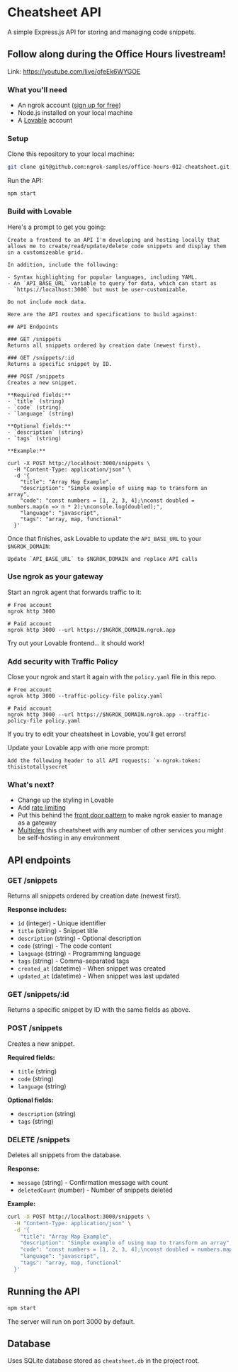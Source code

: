 # Cheatsheet API

A simple Express.js API for storing and managing code snippets.

## Follow along during the Office Hours livestream!

Link: https://youtube.com/live/ofeEk6WYGOE

### What you'll need

- An ngrok account ([sign up for free](https://dashboard.ngrok.com/signup))
- Node.js installed on your local machine
- A [Lovable](https://lovable.dev) account

### Setup

Clone this repository to your local machine:

```bash
git clone git@github.com:ngrok-samples/office-hours-012-cheatsheet.git
```

Run the API:

```
npm start
```

### Build with Lovable

Here's a prompt to get you going:

```
Create a frontend to an API I'm developing and hosting locally that allows me to create/read/update/delete code snippets and display them in a customizeable grid.

In addition, include the following:

- Syntax highlighting for popular languages, including YAML.
- An `API_BASE_URL` variable to query for data, which can start as
  `https://localhost:3000` but must be user-customizable.

Do not include mock data.

Here are the API routes and specifications to build against:

## API Endpoints

### GET /snippets
Returns all snippets ordered by creation date (newest first).

### GET /snippets/:id
Returns a specific snippet by ID.

### POST /snippets
Creates a new snippet.

**Required fields:**
- `title` (string)
- `code` (string)
- `language` (string)

**Optional fields:**
- `description` (string)
- `tags` (string)

**Example:**

curl -X POST http://localhost:3000/snippets \
  -H "Content-Type: application/json" \
  -d '{
    "title": "Array Map Example",
    "description": "Simple example of using map to transform an array",
    "code": "const numbers = [1, 2, 3, 4];\nconst doubled = 
numbers.map(n => n * 2);\nconsole.log(doubled);",
    "language": "javascript",
    "tags": "array, map, functional"
  }'
```

Once that finishes, ask Lovable to update the `API_BASE_URL` to your `$NGROK_DOMAIN`:

```
Update `API_BASE_URL` to $NGROK_DOMAIN and replace API calls 
```

### Use ngrok as your gateway

Start an ngrok agent that forwards traffic to it:

```
# Free account
ngrok http 3000

# Paid account
ngrok http 3000 --url https://$NGROK_DOMAIN.ngrok.app
```

Try out your Lovable frontend... it should work!

### Add security with Traffic Policy

Close your ngrok and start it again with the `policy.yaml` file in this repo.

```
# Free account
ngrok http 3000 --traffic-policy-file policy.yaml

# Paid account
ngrok http 3000 --url https://$NGROK_DOMAIN.ngrok.app --traffic-policy-file policy.yaml
```

If you try to edit your cheatsheet in Lovable, you'll get errors!

Update your Lovable app with one more prompt:

```
Add the following header to all API requests: `x-ngrok-token: thisistotallysecret`
```

### What's next?

- Change up the styling in Lovable
- Add [rate limiting](https://ngrok.com/docs/traffic-policy/actions/rate-limit/)
- Put this behind the [front door
  pattern](https://ngrok.com/docs/universal-gateway/examples/front-door-pattern/)
  to make ngrok easier to manage as a gateway
- [Multiplex](https://ngrok.com/docs/universal-gateway/examples/multiplex/) this cheatsheet with any number of other services you might be self-hosting in any environment

## API endpoints

### GET /snippets
Returns all snippets ordered by creation date (newest first).

**Response includes:**
- `id` (integer) - Unique identifier
- `title` (string) - Snippet title
- `description` (string) - Optional description
- `code` (string) - The code content
- `language` (string) - Programming language
- `tags` (string) - Comma-separated tags
- `created_at` (datetime) - When snippet was created
- `updated_at` (datetime) - When snippet was last updated

### GET /snippets/:id
Returns a specific snippet by ID with the same fields as above.

### POST /snippets
Creates a new snippet.

**Required fields:**
- `title` (string)
- `code` (string) 
- `language` (string)

**Optional fields:**
- `description` (string)
- `tags` (string)

### DELETE /snippets
Deletes all snippets from the database.

**Response:**
- `message` (string) - Confirmation message with count
- `deletedCount` (number) - Number of snippets deleted

**Example:**
```bash
curl -X POST http://localhost:3000/snippets \
  -H "Content-Type: application/json" \
  -d '{
    "title": "Array Map Example",
    "description": "Simple example of using map to transform an array",
    "code": "const numbers = [1, 2, 3, 4];\nconst doubled = numbers.map(n => n * 2);\nconsole.log(doubled);",
    "language": "javascript",
    "tags": "array, map, functional"
  }'
```

## Running the API

```bash
npm start
```

The server will run on port 3000 by default.

## Database

Uses SQLite database stored as `cheatsheet.db` in the project root.
